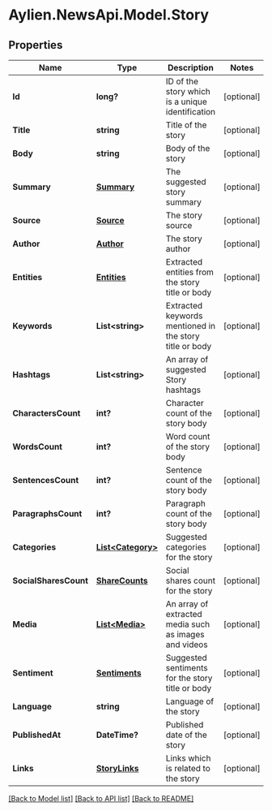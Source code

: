 # Aylien.NewsApi.Model.Story
## Properties

Name | Type | Description | Notes
------------ | ------------- | ------------- | -------------
**Id** | **long?** | ID of the story which is a unique identification | [optional] 
**Title** | **string** | Title of the story | [optional] 
**Body** | **string** | Body of the story | [optional] 
**Summary** | [**Summary**](Summary.md) | The suggested story summary | [optional] 
**Source** | [**Source**](Source.md) | The story source | [optional] 
**Author** | [**Author**](Author.md) | The story author | [optional] 
**Entities** | [**Entities**](Entities.md) | Extracted entities from the story title or body | [optional] 
**Keywords** | **List&lt;string&gt;** | Extracted keywords mentioned in the story title or body | [optional] 
**Hashtags** | **List&lt;string&gt;** | An array of suggested Story hashtags | [optional] 
**CharactersCount** | **int?** | Character count of the story body | [optional] 
**WordsCount** | **int?** | Word count of the story body | [optional] 
**SentencesCount** | **int?** | Sentence count of the story body | [optional] 
**ParagraphsCount** | **int?** | Paragraph count of the story body | [optional] 
**Categories** | [**List&lt;Category&gt;**](Category.md) | Suggested categories for the story | [optional] 
**SocialSharesCount** | [**ShareCounts**](ShareCounts.md) | Social shares count for the story | [optional] 
**Media** | [**List&lt;Media&gt;**](Media.md) | An array of extracted media such as images and videos | [optional] 
**Sentiment** | [**Sentiments**](Sentiments.md) | Suggested sentiments for the story title or body | [optional] 
**Language** | **string** | Language of the story | [optional] 
**PublishedAt** | **DateTime?** | Published date of the story | [optional] 
**Links** | [**StoryLinks**](StoryLinks.md) | Links which is related to the story | [optional] 

[[Back to Model list]](../README.md#documentation-for-models) [[Back to API list]](../README.md#documentation-for-api-endpoints) [[Back to README]](../README.md)

